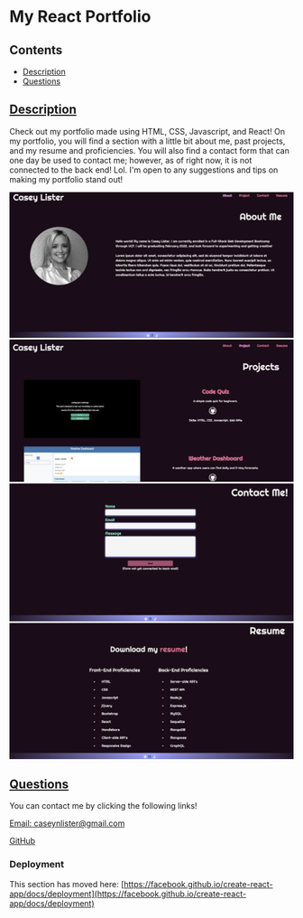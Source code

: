 # My React Portfolio
  
## Contents
  
* [Description](#description)
* [Questions](#questions)
    
## [Description](#Contents)
  
Check out my portfolio made using HTML, CSS, Javascript, and React! On my portfolio, you will find a section with a little bit about me, past projects, and my resume and proficiencies. You will also find a contact form that can one day be used to contact me; however, as of right now, it is not connected to the back end! Lol. I'm open to any suggestions and tips on making my portfolio stand out!

![Portfolio1](/src/assets/about.png)
![Portfolio2](/src/assets/project.png)
![Portfolio3](/src/assets/contact.png)
![Portfolio4](/src/assets/resume.png)
  
## [Questions](#Contents)
  
You can contact me by clicking the following links!
  
[Email: caseynlister@gmail.com](mailto:caseynlister@gmail.com)
  
[GitHub](https://github.com/caseylister)
  
### Deployment

This section has moved here: [https://facebook.github.io/create-react-app/docs/deployment](https://facebook.github.io/create-react-app/docs/deployment)

